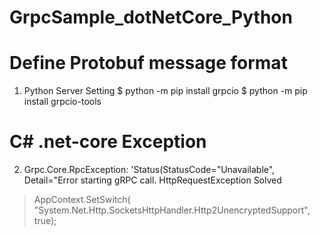 # GrpcSample_dotNetCore_Python
# Define Protobuf message format 

1. Python Server Setting
$ python -m pip install grpcio
$ python -m pip install grpcio-tools

# C# .net-core Exception
2. Grpc.Core.RpcException: 'Status(StatusCode="Unavailable", Detail="Error starting gRPC call. HttpRequestException
Solved 
> AppContext.SetSwitch(  "System.Net.Http.SocketsHttpHandler.Http2UnencryptedSupport", true);



